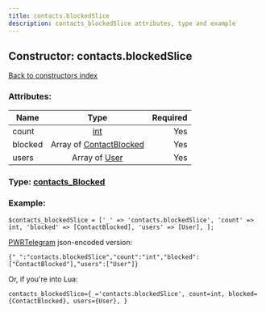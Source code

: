 ```yaml
---
title: contacts.blockedSlice
description: contacts_blockedSlice attributes, type and example
---
```

## Constructor: contacts.blockedSlice  
[Back to constructors index](index.md)



### Attributes:

| Name     |    Type       | Required |
|----------|:-------------:|---------:|
|count|[int](../types/int.md) | Yes|
|blocked|Array of [ContactBlocked](../types/ContactBlocked.md) | Yes|
|users|Array of [User](../types/User.md) | Yes|



### Type: [contacts\_Blocked](../types/contacts_Blocked.md)


### Example:

```
$contacts_blockedSlice = ['_' => 'contacts.blockedSlice', 'count' => int, 'blocked' => [ContactBlocked], 'users' => [User], ];
```  

[PWRTelegram](https://pwrtelegram.xyz) json-encoded version:

```
{"_":"contacts.blockedSlice","count":"int","blocked":["ContactBlocked"],"users":["User"]}
```


Or, if you're into Lua:  


```
contacts_blockedSlice={_='contacts.blockedSlice', count=int, blocked={ContactBlocked}, users={User}, }

```



